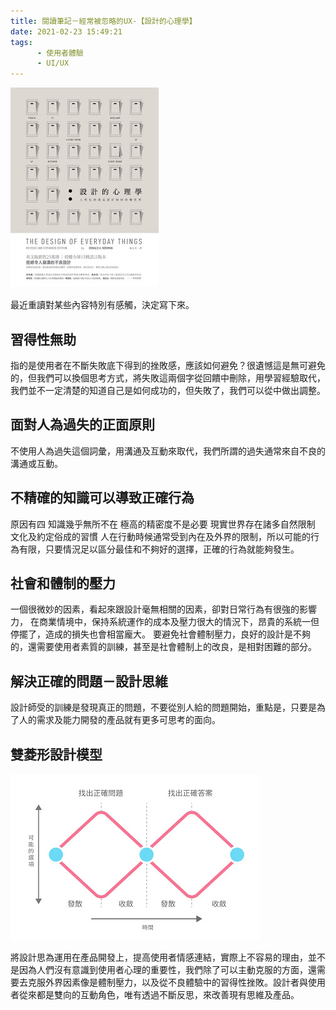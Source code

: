 ```yaml
---
title: 閱讀筆記－經常被忽略的UX-【設計的心理學】
date: 2021-02-23 15:49:21
tags: 
      - 使用者體驗 
      - UI/UX
---
```


![cover](/images/cover.jpg)

最近重讀對某些內容特別有感觸，決定寫下來。



## 習得性無助

指的是使用者在不斷失敗底下得到的挫敗感，應該如何避免？很遺憾這是無可避免的，但我們可以換個思考方式，將失敗這兩個字從回饋中刪除，用學習經驗取代，我們並不一定清楚的知道自己是如何成功的，但失敗了，我們可以從中做出調整。



## 面對人為過失的正面原則

不使用人為過失這個詞彙，用溝通及互動來取代，我們所謂的過失通常來自不良的溝通或互動。


## 不精確的知識可以導致正確行為

原因有四
知識幾乎無所不在
極高的精密度不是必要
現實世界存在諸多自然限制
文化及約定俗成的習慣
人在行動時候通常受到內在及外界的限制，所以可能的行為有限，只要情況足以區分最佳和不夠好的選擇，正確的行為就能夠發生。



## 社會和體制的壓力

一個很微妙的因素，看起來跟設計毫無相關的因素，卻對日常行為有很強的影響力，
在商業情境中，保持系統運作的成本及壓力很大的情況下，昂貴的系統一但停擺了，造成的損失也會相當龐大。
要避免社會體制壓力，良好的設計是不夠的，還需要使用者素質的訓練，甚至是社會體制上的改良，是相對困難的部分。



## 解決正確的問題－設計思維

設計師受的訓練是發現真正的問題，不要從別人給的問題開始，重點是，只要是為了人的需求及能力開發的產品就有更多可思考的面向。


## 雙菱形設計模型

![img1](/images/diamond.jpg)

將設計思為運用在產品開發上，提高使用者情感連結，實際上不容易的理由，並不是因為人們沒有意識到使用者心理的重要性，我們除了可以主動克服的方面，還需要去克服外界因素像是體制壓力，以及從不良體驗中的習得性挫敗。設計者與使用者從來都是雙向的互動角色，唯有透過不斷反思，來改善現有思維及產品。



